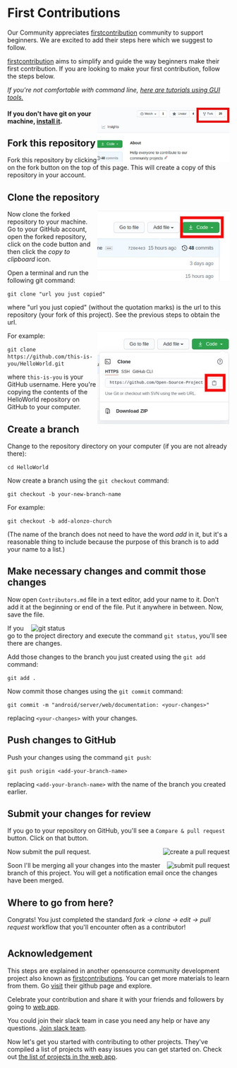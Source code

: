 
# First Contributions


Our Community appreciates [firstcontribution](https://github.com/Open-Source-Project-Team/HelloWorld) community to support beginners. We are excited to add their steps here which we suggest to follow.

[firstcontribution](https://github.com/Open-Source-Project-Team/HelloWorld)  aims to simplify and guide the way beginners make their first contribution. If you are looking to make your first contribution, follow the steps below.

_If you're not comfortable with command line, [here are tutorials using GUI tools.](#tutorials-using-other-tools)_

<img align="right" width="300" src="assets/Fork.jpg" alt="fork this repository" />

#### If you don't have git on your machine, [install it](https://help.github.com/articles/set-up-git/).

## Fork this repository

Fork this repository by clicking on the fork button on the top of this page.
This will create a copy of this repository in your account.

## Clone the repository

<img align="right" width="300" src="assets/Clone.jpg" alt="clone this repository" />

Now clone the forked repository to your machine. Go to your GitHub account, open the forked repository, click on the code button and then click the _copy to clipboard_ icon.

Open a terminal and run the following git command:

```
git clone "url you just copied"
```

where "url you just copied" (without the quotation marks) is the url to this repository (your fork of this project). See the previous steps to obtain the url.

<img align="right" width="300" src="assets/Copy_Url.jpg" alt="copy URL to clipboard" />

For example:

```
git clone https://github.com/this-is-you/HelloWorld.git
```

where `this-is-you` is your GitHub username. Here you're copying the contents of the HelloWorld repository on GitHub to your computer.

## Create a branch

Change to the repository directory on your computer (if you are not already there):

```
cd HelloWorld
```

Now create a branch using the `git checkout` command:

```
git checkout -b your-new-branch-name
```

For example:

```
git checkout -b add-alonzo-church
```

(The name of the branch does not need to have the word _add_ in it, but it's a reasonable thing to include because the purpose of this branch is to add your name to a list.)

## Make necessary changes and commit those changes

Now open `Contributors.md` file in a text editor, add your name to it. Don't add it at the beginning or end of the file. Put it anywhere in between. Now, save the file.

<img align="right" width="450" src="https://firstcontributions.github.io/assets/Readme/git-status.png" alt="git status" />

If you go to the project directory and execute the command `git status`, you'll see there are changes.

Add those changes to the branch you just created using the `git add` command:

```
git add .
```

Now commit those changes using the `git commit` command:

```
git commit -m "android/server/web/documentation: <your-changes>"
```

replacing `<your-changes>` with your changes.

## Push changes to GitHub

Push your changes using the command `git push`:

```
git push origin <add-your-branch-name>
```

replacing `<add-your-branch-name>` with the name of the branch you created earlier.

## Submit your changes for review

If you go to your repository on GitHub, you'll see a `Compare & pull request` button. Click on that button.

<img style="float: right;" src="https://firstcontributions.github.io/assets/Readme/compare-and-pull.png" alt="create a pull request" />

Now submit the pull request.

<img style="float: right;" src="https://firstcontributions.github.io/assets/Readme/submit-pull-request.png" alt="submit pull request" />

Soon I'll be merging all your changes into the master branch of this project. You will get a notification email once the changes have been merged.

## Where to go from here?

Congrats! You just completed the standard _fork -> clone -> edit -> pull request_ workflow that you'll encounter often as a contributor!

# 

## Acknowledgement
This steps are explained in another opensource community development project also known as [firstcontributions](https://github.com/firstcontributions/first-contributions). You can get more materials to learn from them. Go [visit](https://firstcontributions.github.io/#project-list) their github page and explore.  

Celebrate your contribution and share it with your friends and followers by going to [web app](https://firstcontributions.github.io/#social-share).

You could join their slack team in case you need any help or have any questions. [Join slack team](https://join.slack.com/t/firstcontributors/shared_invite/zt-kpbyrmkk-JDkRtchcvRvQ0qK4iPmyvA).

Now let's get you started with contributing to other projects. They've compiled a list of projects with easy issues you can get started on. Check out [the list of projects in the web app](https://firstcontributions.github.io/#project-list).